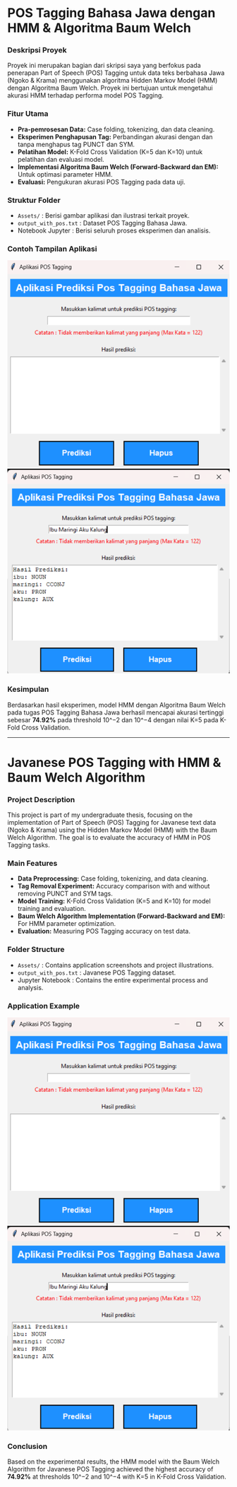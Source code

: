 # POS Tagging Bahasa Jawa dengan HMM & Algoritma Baum Welch 

### Deskripsi Proyek

Proyek ini merupakan bagian dari skripsi saya yang berfokus pada penerapan Part of Speech (POS) Tagging untuk data teks berbahasa Jawa (Ngoko & Krama) menggunakan algoritma Hidden Markov Model (HMM) dengan Algoritma Baum Welch. Proyek ini bertujuan untuk mengetahui akurasi HMM terhadap performa model POS Tagging.

### Fitur Utama

- **Pra-pemrosesan Data:** Case folding, tokenizing, dan data cleaning.
- **Eksperimen Penghapusan Tag:** Perbandingan akurasi dengan dan tanpa menghapus tag PUNCT dan SYM.
- **Pelatihan Model:** K-Fold Cross Validation (K=5 dan K=10) untuk pelatihan dan evaluasi model.
- **Implementasi Algoritma Baum Welch (Forward-Backward dan EM):** Untuk optimasi parameter HMM.
- **Evaluasi:** Pengukuran akurasi POS Tagging pada data uji.

### Struktur Folder

- `Assets/` : Berisi gambar aplikasi dan ilustrasi terkait proyek.
- `output_with_pos.txt` : Dataset POS Tagging Bahasa Jawa.
- Notebook Jupyter : Berisi seluruh proses eksperimen dan analisis.

### Contoh Tampilan Aplikasi

![Desain Aplikasi](Assets/Desain%20Aplikasi.png)
![Hasil Prediksi](Assets/Hasil%20Prediksi.png)

### Kesimpulan

Berdasarkan hasil eksperimen, model HMM dengan Algoritma Baum Welch pada tugas POS Tagging Bahasa Jawa berhasil mencapai akurasi tertinggi sebesar **74.92%** pada threshold 10^−2 dan 10^−4 dengan nilai K=5 pada K-Fold Cross Validation.

---

# Javanese POS Tagging with HMM & Baum Welch Algorithm

### Project Description

This project is part of my undergraduate thesis, focusing on the implementation of Part of Speech (POS) Tagging for Javanese text data (Ngoko & Krama) using the Hidden Markov Model (HMM) with the Baum Welch Algorithm. The goal is to evaluate the accuracy of HMM in POS Tagging tasks.

### Main Features

- **Data Preprocessing:** Case folding, tokenizing, and data cleaning.
- **Tag Removal Experiment:** Accuracy comparison with and without removing PUNCT and SYM tags.
- **Model Training:** K-Fold Cross Validation (K=5 and K=10) for model training and evaluation.
- **Baum Welch Algorithm Implementation (Forward-Backward and EM):** For HMM parameter optimization.
- **Evaluation:** Measuring POS Tagging accuracy on test data.

### Folder Structure

- `Assets/` : Contains application screenshots and project illustrations.
- `output_with_pos.txt` : Javanese POS Tagging dataset.
- Jupyter Notebook : Contains the entire experimental process and analysis.

### Application Example

![Application Design](Assets/Desain%20Aplikasi.png)
![Prediction Result](Assets/Hasil%20Prediksi.png)

### Conclusion

Based on the experimental results, the HMM model with the Baum Welch Algorithm for Javanese POS Tagging achieved the highest accuracy of **74.92%** at thresholds 10^−2 and 10^−4 with K=5 in K-Fold Cross Validation.

